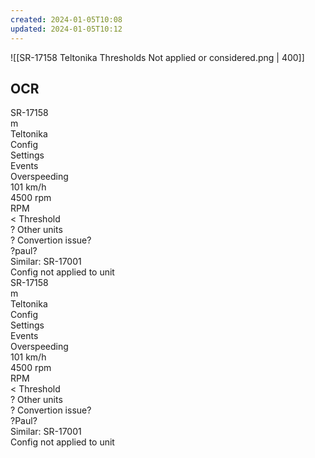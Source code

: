 ```yaml
---
created: 2024-01-05T10:08
updated: 2024-01-05T10:12
---
```

![[SR-17158 Teltonika Thresholds Not applied or considered.png | 400]]

## OCR

SR-17158  
m  
Teltonika  
Config  
Settings  
Events  
Overspeeding  
101 km/h  
4500 rpm  
RPM  
< Threshold  
? Other units  
? Convertion issue?  
?paul?  
Similar: SR-17001  
Config not applied to unit  
SR-17158  
m  
Teltonika  
Config  
Settings  
Events  
Overspeeding  
101 km/h  
4500 rpm  
RPM  
< Threshold  
? Other units  
? Convertion issue?  
?Paul?  
	Similar: SR-17001  
	Config not applied to unit

